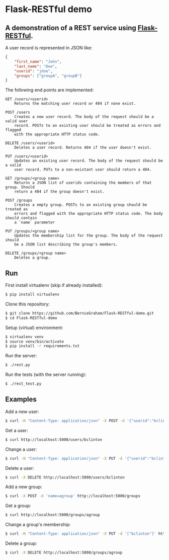 # Flask-RESTful demo

## A demonstration of a REST service using [Flask-RESTful](http://flask-restful-cn.readthedocs.org/en/latest/).
  
  
A user record is represented in JSON like:

```json
{
    "first_name": "John",
    "last_name": "Doe",
    "userid": "jdoe",
    "groups": ["groupA", "groupB"]
}
```

The following end points are implemented:  

```
GET /users/<userid>  
    Returns the matching user record or 404 if none exist.
```

```
POST /users  
    Creates a new user record. The body of the request should be a valid user
    record. POSTs to an existing user should be treated as errors and flagged
    with the appropriate HTTP status code.
```

```
DELETE /users/<userid>  
    Deletes a user record. Returns 404 if the user doesn't exist.
```

```
PUT /users/<userid>  
    Updates an existing user record. The body of the request should be a valid
    user record. PUTs to a non-existant user should return a 404.
```

```
GET /groups/<group name>  
    Returns a JSON list of userids containing the members of that group. Should
    return a 404 if the group doesn't exist.
```

```
POST /groups  
    Creates a empty group. POSTs to an existing group should be treated as
    errors and flagged with the appropriate HTTP status code. The body should contain
    a `name` parameter
```

```
PUT /groups/<group name>  
    Updates the membership list for the group. The body of the request should 
    be a JSON list describing the group's members.
```

```
DELETE /groups/<group name>  
    Deletes a group.
```

## Run
First install virtualenv (skip if already installed):  
```sh
$ pip install virtualenv
```

Clone this repository:  
```sh
$ git clone https://github.com/BernieGraham/Flask-RESTful-demo.git
$ cd Flask-RESTful-demo
```

Setup (virtual) environment:  
```sh
$ virtualenv venv  
$ source venv/bin/activate  
$ pip install -r requirements.txt
```

Run the server:  
```sh
$ ./rest.py
```

Run the tests (with the server running):  
```sh
$ ./rest_test.py
```

## Examples
Add a new user:  
```sh
$ curl -H "Content-Type: application/json" -X POST -d '{"userid":"bclinton","first_name":"Bill","last_name":"Clinton", "groups": ["presidents", "governors"]}' http://localhost:5000/users
```

Get a user:
```sh
$ curl http://localhost:5000/users/bclinton
```

Change a user:
```sh
$ curl -H "Content-Type: application/json" -X PUT -d '{"userid":"bclinton","first_name":"Hillary","last_name":"Clinton", "groups": ["senators"]}' http://localhost:5000/users/bclinton
```

Delete a user:
```sh
$ curl -X DELETE http://localhost:5000/users/bclinton
```

Add a new group:  
```sh
$ curl -X POST -d 'name=agroup' http://localhost:5000/groups
```

Get a group:
```sh
$ curl http://localhost:5000/groups/agroup
```

Change a group's membership:
```sh
$ curl -H "Content-Type: application/json" -X PUT -d '["bclinton"]' http://localhost:5000/groups/agroup
```

Delete a group:
```sh
$ curl -X DELETE http://localhost:5000/groups/agroup
```
